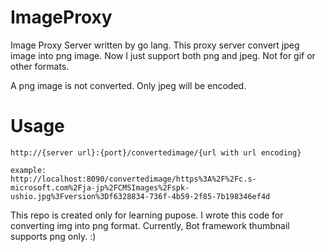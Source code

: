 # ImageProxy

Image Proxy Server written by go lang. This proxy server convert jpeg image into png image. 
Now I just support both png and jpeg. Not for gif or other formats.

A png image is not converted. Only jpeg will be encoded.

# Usage

```
http://{server url}:{port}/convertedimage/{url with url encoding}

example:
http://localhost:8090/convertedimage/https%3A%2F%2Fc.s-microsoft.com%2Fja-jp%2FCMSImages%2Fspk-ushio.jpg%3Fversion%3Df6328834-736f-4b59-2f85-7b198346ef4d
```
This repo is created only for learning pupose. I wrote this code for converting img into png format. 
Currently, Bot framework thumbnail supports png only. :)
